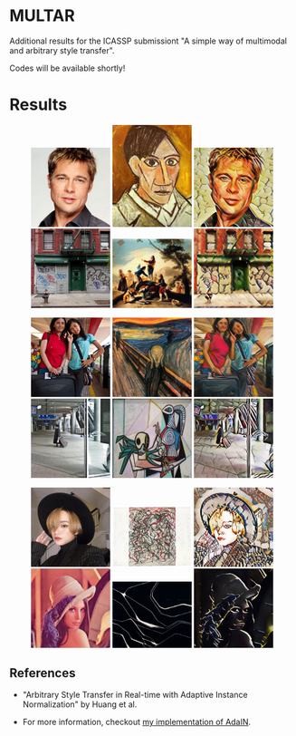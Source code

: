 # MULTAR

Additional results for the ICASSP submissiont "A simple way of multimodal and arbitrary style transfer".

Codes will be available shortly!

# Results

<p align='center'>
  <img src='samples/brad_pitt.jpg' width="140px">
  <img src='samples/picasso_self_portrait.jpg' width="140px">
  <img src='samples/brad_pitt_picasso_self_portrait.gif' width="140px">
  <img src='samples/000000008899_cropped.jpg' width="140px">
  <img src='samples/francisco-goya_the-kite-1778.jpg' width="140px">
  <img src='samples/000000008899_francisco-goya_the-kite-1778.gif' width="140px">
</p>

<p align='center'>
  <img src='samples/000000011699_cropped.jpg' width="140px">
  <img src='samples/scream.jpg' width="140px">
  <img src='samples/000000011699_scream.gif' width="140px">
  <img src='samples/000000012280_cropped.jpg' width="140px">
  <img src='samples/still_life_with_skull.jpg' width="140px">
  <img src='samples/000000012280_still_life_with_skull.gif' width="140px">
</p>

<p align='center'>
  <img src='samples/gianghi_cropped.jpg' width="140px">
  <img src='samples/brice-marden_letter-with-red-2009.jpg' width="140px">
  <img src='samples/gianghi_brice-marden_letter-with-red-2009.gif' width="140px">
  <img src='samples/lenna.jpg' width="140px">
  <img src='samples/en_campo_gris.jpg', width="140px">
  <img src='samples/lenna_en_campo_gris.gif' width="140px">
</p>


## References
- "Arbitrary Style Transfer in Real-time with Adaptive Instance Normalization" by Huang et al.

- For more information, checkout [my implementation of AdaIN](https://github.com/justanhduc/AdaIN).
